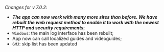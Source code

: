_Changes for v 7.0.2_:
- ***The app can now work with many more sites than before. We have rebuilt the web request method to enable it to work with the newest HTTP and security requirements***;
- `Windows`: the main log interface has been rebuilt;
- App now can call localized guides and videoguides;
- `GMJ`: skip list has been updated
